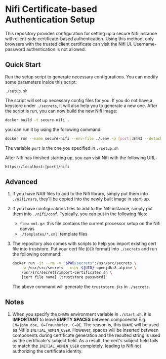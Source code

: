 # Nifi Certificate-based Authentication Setup

This repository provides configuration for setting up a secure Nifi instance
with client-side certificate-based authentication. Using this method, only 
browsers with the trusted client certificate can visit the Nifi UI. Username-password authentication is not allowed.

## Quick Start
Run the setup script to generate necessary configurations. You can modify some parameters
inside this script:
```
./setup.sh
```
The script will set up necessary config files for you. 
If you do not have a keystore under `./secrets`, it will also help you to generate a new one.
After the script is run, you can now build the new Nifi image:
```bash
docker build -t secure-nifi .
```

you can run it by using the following command:
```bash
docker run --name secure-nifi --env-file ./.env -p [port]:8443 --detach secure-nifi
```
The variable `port` is the one you specified in `./setup.sh`  

After Nifi has finished starting up, you can visit Nifi with the following URL:
 ```
 https://localhost:[port]/nifi
 ```
 
## Advanced
1. If you have NAR files to add to the Nifi library, simply put them into `./nifi/nars`, they'll be copied into the newly built image in start-up.  

2. If you have configurations files to add to the Nifi instance, simply put them into `./nifi/conf`. Typically, you can put in the following files:
    - `flow.xml.gz`: this file contains the current processor setup on the Nifi canvas
    - `./templates/*.xml`: template files  

3. The repository also comes with scripts to help you import existing cert file into truststore. Put your cert file (`DER` format) into `./secrets` and run the following command:
    ```bash
    docker run -it --rm -v "$PWD/secrets":/usr/src/secrets \
        -w /usr/src/secrets --user ${UID} openjdk:8-alpine \
        /usr/src/secrets/import-certificates.sh \
        [cert file name] [truststore password]
    ```
    The above command will generate the `truststore.jks` in `./secrets`.


 ## Notes
 1. When you specify the `DNAME` environment variable in `./start.sh`, it is 
 **IMPORTANT** to leave **EMPTY SPACES** between components! E.g. `CN=john.doe, O=Fraunhofer, C=DE`.
 The reason is, this `DNAME` will be used as Nifi's `INITIAL_ADMIN_USER`.
 However, spaces will be inserted between components during certificate 
 generation and the resulted string is used as the certificate's subject field. 
 As a result, the cert's subject field fails to match the `INITIAL_ADMIN_USER` 
 completely, leading to Nifi not authorizing the certificate identity.